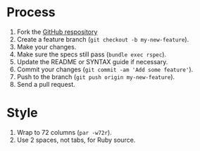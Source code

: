 # Process

1. Fork the [GitHub respository](https://github.com/BlackacreLabs/precedent)
2. Create a feature branch (`git checkout -b my-new-feature`).
3. Make your changes.
4. Make sure the specs still pass (`bundle exec rspec`).
5. Update the README or SYNTAX guide if necessary.
6. Commit your changes (`git commit -am 'Add some feature'`).
7. Push to the branch (`git push origin my-new-feature`).
8. Send a pull request.

# Style

1. Wrap to 72 columns (`par -w72r`).
2. Use 2 spaces, not tabs, for Ruby source.
